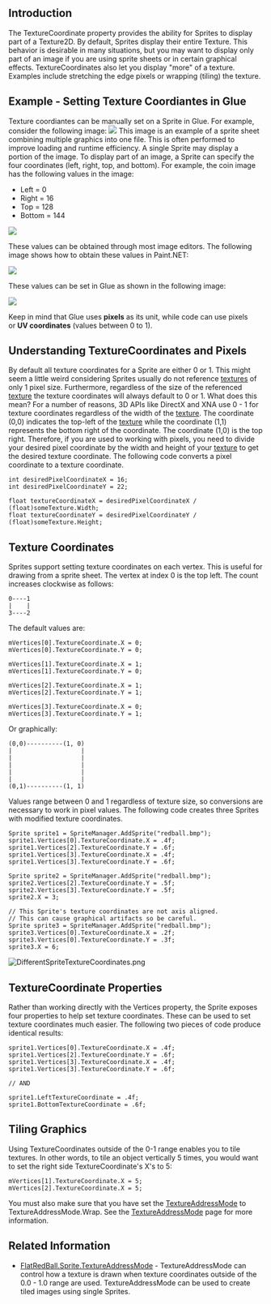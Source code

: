 ## Introduction

The TextureCoordinate property provides the ability for Sprites to display part of a Texture2D. By default, Sprites display their entire Texture. This behavior is desirable in many situations, but you may want to display only part of an image if you are using sprite sheets or in certain graphical effects. TextureCoordinates also let you display "more" of a texture. Examples include stretching the edge pixels or wrapping (tiling) the texture.

## Example - Setting Texture Coordiantes in Glue

Texture coordiantes can be manually set on a Sprite in Glue. For example, consider the following image: ![](https://raw.githubusercontent.com/vchelaru/FlatRedBall/NetStandard/Samples/Platformer/BreakingBlocks/FRBPlatformer.png) This image is an example of a sprite sheet combining multiple graphics into one file. This is often performed to improve loading and runtime efficiency. A single Sprite may display a portion of the image. To display part of an image, a Sprite can specify the four coordinates (left, right, top, and bottom). For example, the coin image has the following values in the image:

-   Left = 0
-   Right = 16
-   Top = 128
-   Bottom = 144

![](/media/2021-04-img_6074bfeed2cae.png)

These values can be obtained through most image editors. The following image shows how to obtain these values in Paint.NET:

![](/media/2021-04-img_6074b92ea2b46.png)

These values can be set in Glue as shown in the following image:

![](/media/2021-04-img_6074b9a2509fa.png)

Keep in mind that Glue uses **pixels** as its unit, while code can use pixels or **UV coordinates** (values between 0 to 1).

## Understanding TextureCoordinates and Pixels

By default all texture coordinates for a Sprite are either 0 or 1. This might seem a little weird considering Sprites usually do not reference [textures](/frb/docs/index.php?title=Microsoft.Xna.Framework.Graphics.Texture2D "Microsoft.Xna.Framework.Graphics.Texture2D") of only 1 pixel size. Furthermore, regardless of the size of the referenced [texture](/frb/docs/index.php?title=Microsoft.Xna.Framework.Graphics.Texture2D "Microsoft.Xna.Framework.Graphics.Texture2D") the texture coordinates will always default to 0 or 1. What does this mean? For a number of reasons, 3D APIs like DirectX and XNA use 0 - 1 for texture coordinates regardless of the width of the [texture](/frb/docs/index.php?title=Microsoft.Xna.Framework.Graphics.Texture2D "Microsoft.Xna.Framework.Graphics.Texture2D"). The coordinate (0,0) indicates the top-left of the [texture](/frb/docs/index.php?title=Microsoft.Xna.Framework.Graphics.Texture2D "Microsoft.Xna.Framework.Graphics.Texture2D") while the coordinate (1,1) represents the bottom right of the coordinate. The coordinate (1,0) is the top right. Therefore, if you are used to working with pixels, you need to divide your desired pixel coordinate by the width and height of your [texture](/frb/docs/index.php?title=Microsoft.Xna.Framework.Graphics.Texture2D "Microsoft.Xna.Framework.Graphics.Texture2D") to get the desired texture coordinate. The following code converts a pixel coordinate to a texture coordinate.

    int desiredPixelCoordinateX = 16;
    int desiredPixelCoordinateY = 22;

    float textureCoordinateX = desiredPixelCoordinateX / (float)someTexture.Width;
    float textureCoordinateY = desiredPixelCoordinateY / (float)someTexture.Height;

## Texture Coordinates

Sprites support setting texture coordinates on each vertex. This is useful for drawing from a sprite sheet. The vertex at index 0 is the top left. The count increases clockwise as follows:

    0----1
    |    |
    3----2

The default values are:

    mVertices[0].TextureCoordinate.X = 0;
    mVertices[0].TextureCoordinate.Y = 0;

    mVertices[1].TextureCoordinate.X = 1;
    mVertices[1].TextureCoordinate.Y = 0;

    mVertices[2].TextureCoordinate.X = 1;
    mVertices[2].TextureCoordinate.Y = 1;

    mVertices[3].TextureCoordinate.X = 0;
    mVertices[3].TextureCoordinate.Y = 1;

Or graphically:

    (0,0)----------(1, 0)
    |                   |
    |                   |
    |                   |
    |                   |
    |                   |
    (0,1)----------(1, 1)

Values range between 0 and 1 regardless of texture size, so conversions are necessary to work in pixel values. The following code creates three Sprites with modified texture coordinates.

    Sprite sprite1 = SpriteManager.AddSprite("redball.bmp");
    sprite1.Vertices[0].TextureCoordinate.X = .4f;
    sprite1.Vertices[2].TextureCoordinate.Y = .6f;
    sprite1.Vertices[3].TextureCoordinate.X = .4f;
    sprite1.Vertices[3].TextureCoordinate.Y = .6f;

    Sprite sprite2 = SpriteManager.AddSprite("redball.bmp");
    sprite2.Vertices[2].TextureCoordinate.Y = .5f;
    sprite2.Vertices[3].TextureCoordinate.Y = .5f;
    sprite2.X = 3;

    // This Sprite's texture coordinates are not axis aligned.
    // This can cause graphical artifacts so be careful.
    Sprite sprite3 = SpriteManager.AddSprite("redball.bmp");
    sprite3.Vertices[0].TextureCoordinate.X = .2f;
    sprite3.Vertices[0].TextureCoordinate.Y = .3f;
    sprite3.X = 6;

![DifferentSpriteTextureCoordinates.png](/media/migrated_media-DifferentSpriteTextureCoordinates.png)

## TextureCoordinate Properties

Rather than working directly with the Vertices property, the Sprite exposes four properties to help set texture coordinates. These can be used to set texture coordinates much easier. The following two pieces of code produce identical results:

    sprite1.Vertices[0].TextureCoordinate.X = .4f;
    sprite1.Vertices[2].TextureCoordinate.Y = .6f;
    sprite1.Vertices[3].TextureCoordinate.X = .4f;
    sprite1.Vertices[3].TextureCoordinate.Y = .6f;

    // AND

    sprite1.LeftTextureCoordinate = .4f;
    sprite1.BottomTextureCoordinate = .6f;

## Tiling Graphics

Using TextureCoordinates outside of the 0-1 range enables you to tile textures. In other words, to tile an object vertically 5 times, you would want to set the right side TextureCoordinate's X's to 5:

    mVertices[1].TextureCoordinate.X = 5;
    mVertices[2].TextureCoordinate.X = 5;

You must also make sure that you have set the [TextureAddressMode](/frb/docs/index.php?title=FlatRedBall.Sprite.TextureAddressMode "FlatRedBall.Sprite.TextureAddressMode") to TextureAddressMode.Wrap. See the [TextureAddressMode](/frb/docs/index.php?title=FlatRedBall.Sprite.TextureAddressMode "FlatRedBall.Sprite.TextureAddressMode") page for more information.

## Related Information

-   [FlatRedBall.Sprite.TextureAddressMode](/frb/docs/index.php?title=FlatRedBall.Sprite.TextureAddressMode "FlatRedBall.Sprite.TextureAddressMode") - TextureAddressMode can control how a texture is drawn when texture coordinates outside of the 0.0 - 1.0 range are used. TextureAddressMode can be used to create tiled images using single Sprites.
